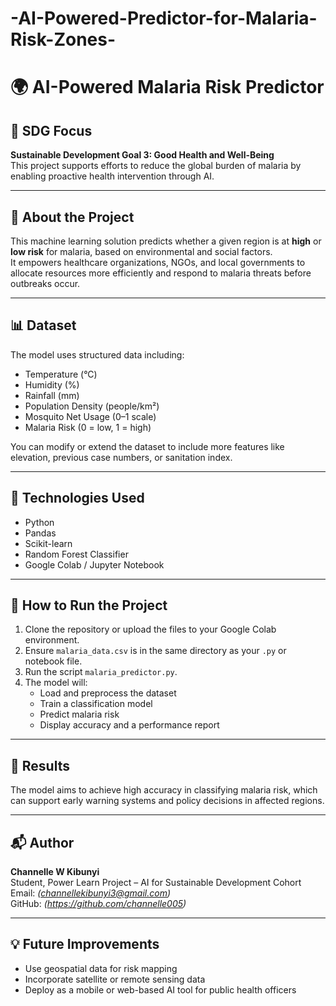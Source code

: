 # -AI-Powered-Predictor-for-Malaria-Risk-Zones-

# 🌍 AI-Powered Malaria Risk Predictor

## 🔬 SDG Focus
**Sustainable Development Goal 3: Good Health and Well-Being**  
This project supports efforts to reduce the global burden of malaria by enabling proactive health intervention through AI.

---

## 🧠 About the Project
This machine learning solution predicts whether a given region is at **high** or **low risk** for malaria, based on environmental and social factors.  
It empowers healthcare organizations, NGOs, and local governments to allocate resources more efficiently and respond to malaria threats before outbreaks occur.

---

## 📊 Dataset
The model uses structured data including:
- Temperature (°C)
- Humidity (%)
- Rainfall (mm)
- Population Density (people/km²)
- Mosquito Net Usage (0–1 scale)
- Malaria Risk (0 = low, 1 = high)

You can modify or extend the dataset to include more features like elevation, previous case numbers, or sanitation index.

---

## 🔧 Technologies Used
- Python
- Pandas
- Scikit-learn
- Random Forest Classifier
- Google Colab / Jupyter Notebook

---

## 🚀 How to Run the Project

1. Clone the repository or upload the files to your Google Colab environment.
2. Ensure `malaria_data.csv` is in the same directory as your `.py` or notebook file.
3. Run the script `malaria_predictor.py`.
4. The model will:
   - Load and preprocess the dataset
   - Train a classification model
   - Predict malaria risk
   - Display accuracy and a performance report

---

## 📌 Results
The model aims to achieve high accuracy in classifying malaria risk, which can support early warning systems and policy decisions in affected regions.

---

## 📬 Author
**Channelle W Kibunyi**  
Student, Power Learn Project – AI for Sustainable Development Cohort  
Email: *(channellekibunyi3@gmail.com)*  
GitHub: *(https://github.com/channelle005)*

---

## 💡 Future Improvements
- Use geospatial data for risk mapping
- Incorporate satellite or remote sensing data
- Deploy as a mobile or web-based AI tool for public health officers
